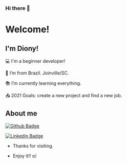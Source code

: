 ### Hi there 👋

# Welcome!

## I'm Diony!

:computer: I'm a beginner developer!

:house_with_garden: I’m from Brazil. Joinville/SC.

:books: I’m currently learning everything.

:outbox_tray: 2021 Goals: create a new project and find a new job.

 

## About me

[![Github Badge](https://img.shields.io/badge/-Github-000?style=flat-square&logo=Github&logoColor=white&link=github.com/dionyprimon)](github.com/dionyprimon)

[![Linkedin Badge](https://img.shields.io/badge/-LinkedIn-blue?style=flat-square&logo=Linkedin&logoColor=white&link=https://www.linkedin.com/in/diony-primon/)](https://www.linkedin.com/in/diony-primon/)


- Thanks for visiting.

- Enjoy it!! o/
